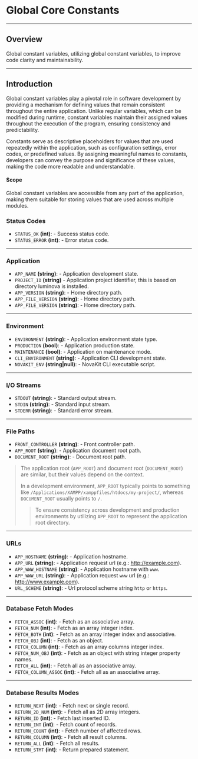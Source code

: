 # Global Core Constants

***

## Overview

Global constant variables, utilizing global constant variables, to improve code clarity and maintainability.

***

## Introduction

Global constant variables play a pivotal role in software development by providing a mechanism for defining values that remain consistent throughout the entire application. Unlike regular variables, which can be modified during runtime, constant variables maintain their assigned values throughout the execution of the program, ensuring consistency and predictability.

Constants serve as descriptive placeholders for values that are used repeatedly within the application, such as configuration settings, error codes, or predefined values. By assigning meaningful names to constants, developers can convey the purpose and significance of these values, making the code more readable and understandable.

#### Scope

Global constant variables are accessible from any part of the application, making them suitable for storing values that are used across multiple modules.

### Status Codes

- `STATUS_OK` **(int)**: - Success status code.
- `STATUS_ERROR` **(int)**: - Error status code.

***

### Application

- `APP_NAME` **(string)**: - Application development state.
- `PROJECT_ID` **(string)** - Application project identifier, this is based on directory luminova is installed.
- `APP_VERSION` **(string)**: - Home directory path.
- `APP_FILE_VERSION` **(string)**: - Home directory path.
- `APP_FILE_VERSION` **(string)**: - Home directory path.

***

### Environment

- `ENVIRONMENT` **(string)**: - Application environment state type.
- `PRODUCTION` **(bool)**: - Application production state.
- `MAINTENANCE` **(bool)**: - Application on maintenance mode.
- `CLI_ENVIRONMENT` **(string)**: - Application CLI development state.
- `NOVAKIT_ENV` **(string|null)**: - NovaKit CLI executable script.

***

### I/O Streams

- `STDOUT` **(string)**: - Standard output stream.
- `STDIN` **(string)**: - Standard input stream.
- `STDERR` **(string)**: - Standard error stream.

***

### File Paths

- `FRONT_CONTROLLER` **(string)**: - Front controller path.
- `APP_ROOT` **(string)**: - Application document root path.
- `DOCUMENT_ROOT` **(string)**: - Document root path.

> The application root (`APP_ROOT`) and document root (`DOCUMENT_ROOT`) are similar, but their values depend on the context.
> 
> In a development environment, `APP_ROOT` typically points to something like `/Applications/XAMPP/xamppfiles/htdocs/my-project/`, whereas `DOCUMENT_ROOT` usually points to `/`.
> 
> > To ensure consistency across development and production environments by utilizing `APP_ROOT` to represent the application root directory.

***

### URLs

- `APP_HOSTNAME` **(string)**: - Application hostname.
- `APP_URL` **(string)**: - Application request url (e.g.: http://example.com).
- `APP_WWW_HOSTNAME` **(string)**: - Application hostname with `www`.
- `APP_WWW_URL` **(string)**: - Application request `www` url (e.g.: http://www.example.com).
- `URL_SCHEME` **(string)**: - Url protocol scheme string `http` or `https`.

***

### Database Fetch Modes

- `FETCH_ASSOC` **(int)**: - Fetch as an associative array.
- `FETCH_NUM` **(int)**: - Fetch as an array integer index.
- `FETCH_BOTH` **(int)**: - Fetch as an array integer index and associative.
- `FETCH_OBJ` **(int)**: - Fetch as an object.
- `FETCH_COLUMN` **(int)**: - Fetch as an array columns integer index.
- `FETCH_NUM_OBJ` **(int)**: - Fetch as an object with string integer property names.
- `FETCH_ALL` **(int)**: - Fetch all as an associative array.
- `FETCH_COLUMN_ASSOC` **(int)**: - Fetch all as an associative array.

***

### Database Results Modes

- `RETURN_NEXT` **(int)**: - Fetch next or single record.
- `RETURN_2D_NUM` **(int)**: - Fetch all as 2D array integers.
- `RETURN_ID` **(int)**: - Fetch last inserted ID.
- `RETURN_INT` **(int)**: - Fetch count of records.
- `RETURN_COUNT` **(int)**: - Fetch number of affected rows.
- `RETURN_COLUMN` **(int)**: - Fetch all result columns.
- `RETURN_ALL` **(int)**: - Fetch all results.
- `RETURN_STMT` **(int)**: - Return prepared statement.